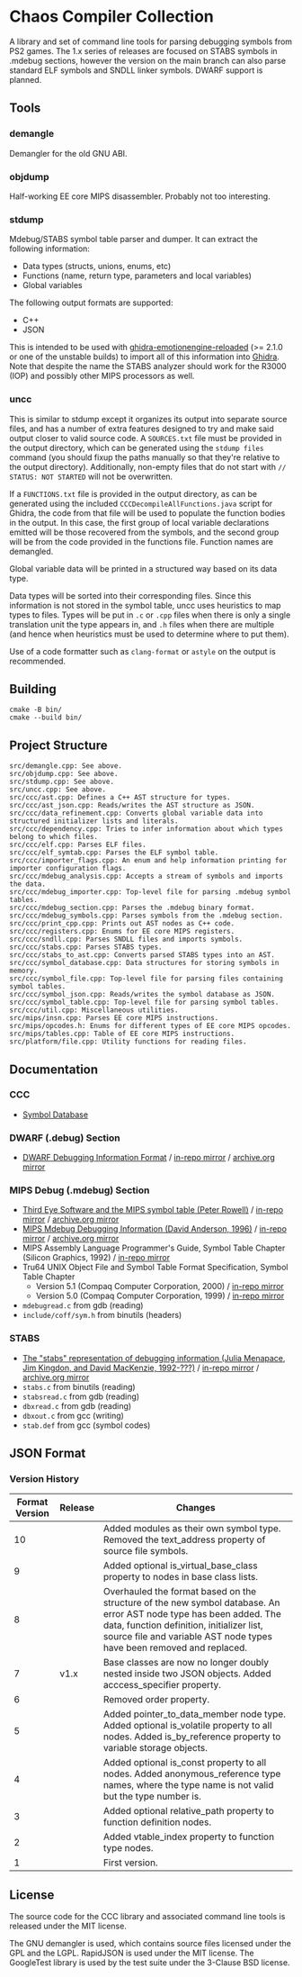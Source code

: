 # Chaos Compiler Collection

A library and set of command line tools for parsing debugging symbols from PS2 games. The 1.x series of releases are focused on STABS symbols in .mdebug sections, however the version on the main branch can also parse standard ELF symbols and SNDLL linker symbols. DWARF support is planned.

## Tools

### demangle

Demangler for the old GNU ABI.

### objdump

Half-working EE core MIPS disassembler. Probably not too interesting.

### stdump

Mdebug/STABS symbol table parser and dumper. It can extract the following information:

- Data types (structs, unions, enums, etc)
- Functions (name, return type, parameters and local variables)
- Global variables

The following output formats are supported:

- C++
- JSON

This is intended to be used with [ghidra-emotionengine-reloaded](https://github.com/chaoticgd/ghidra-emotionengine-reloaded) (>= 2.1.0 or one of the unstable builds) to import all of this information into [Ghidra](https://ghidra-sre.org/). Note that despite the name the STABS analyzer should work for the R3000 (IOP) and possibly other MIPS processors as well.

### uncc

This is similar to stdump except it organizes its output into separate source files, and has a number of extra features designed to try and make said output closer to valid source code. A `SOURCES.txt` file must be provided in the output directory, which can be generated using the `stdump files` command (you should fixup the paths manually so that they're relative to the output directory). Additionally, non-empty files that do not start with `// STATUS: NOT STARTED` will not be overwritten.

If a `FUNCTIONS.txt` file is provided in the output directory, as can be generated using the included `CCCDecompileAllFunctions.java` script for Ghidra, the code from that file will be used to populate the function bodies in the output. In this case, the first group of local variable declarations emitted will be those recovered from the symbols, and the second group will be from the code provided in the functions file. Function names are demangled.

Global variable data will be printed in a structured way based on its data type.

Data types will be sorted into their corresponding files. Since this information is not stored in the symbol table, uncc uses heuristics to map types to files. Types will be put in `.c` or `.cpp` files when there is only a single translation unit the type appears in, and `.h` files when there are multiple (and hence when heuristics must be used to determine where to put them).

Use of a code formatter such as `clang-format` or `astyle` on the output is recommended.

## Building

	cmake -B bin/
	cmake --build bin/

## Project Structure

	src/demangle.cpp: See above.
	src/objdump.cpp: See above.
	src/stdump.cpp: See above.
	src/uncc.cpp: See above.
	src/ccc/ast.cpp: Defines a C++ AST structure for types.
	src/ccc/ast_json.cpp: Reads/writes the AST structure as JSON.
	src/ccc/data_refinement.cpp: Converts global variable data into structured initializer lists and literals.
	src/ccc/dependency.cpp: Tries to infer information about which types belong to which files.
	src/ccc/elf.cpp: Parses ELF files.
	src/ccc/elf_symtab.cpp: Parses the ELF symbol table.
	src/ccc/importer_flags.cpp: An enum and help information printing for importer configuration flags.
	src/ccc/mdebug_analysis.cpp: Accepts a stream of symbols and imports the data.
	src/ccc/mdebug_importer.cpp: Top-level file for parsing .mdebug symbol tables.
	src/ccc/mdebug_section.cpp: Parses the .mdebug binary format.
	src/ccc/mdebug_symbols.cpp: Parses symbols from the .mdebug section.
	src/ccc/print_cpp.cpp: Prints out AST nodes as C++ code.
	src/ccc/registers.cpp: Enums for EE core MIPS registers.
	src/ccc/sndll.cpp: Parses SNDLL files and imports symbols.
	src/ccc/stabs.cpp: Parses STABS types.
	src/ccc/stabs_to_ast.cpp: Converts parsed STABS types into an AST.
	src/ccc/symbol_database.cpp: Data structures for storing symbols in memory.
	src/ccc/symbol_file.cpp: Top-level file for parsing files containing symbol tables.
	src/ccc/symbol_json.cpp: Reads/writes the symbol database as JSON.
	src/ccc/symbol_table.cpp: Top-level file for parsing symbol tables.
	src/ccc/util.cpp: Miscellaneous utilities.
	src/mips/insn.cpp: Parses EE core MIPS instructions.
	src/mips/opcodes.h: Enums for different types of EE core MIPS opcodes.
	src/mips/tables.cpp: Table of EE core MIPS instructions.
	src/platform/file.cpp: Utility functions for reading files.
	
## Documentation

### CCC

- [Symbol Database](docs/symbol_database.md)

### DWARF (.debug) Section

- [DWARF Debugging Information Format](https://dwarfstd.org/doc/dwarf_1_1_0.pdf) / [in-repo mirror](docs/dwarf_1_1_0.pdf) / [archive.org mirror](https://web.archive.org/web/20230702091554/https://dwarfstd.org/doc/dwarf_1_1_0.pdf)

### MIPS Debug (.mdebug) Section

- [Third Eye Software and the MIPS symbol table (Peter Rowell)](http://datahedron.com/mips.html) / [in-repo mirror](docs/ThirdEyeSoftwareAndTheMIPSSymbolTable.html) / [archive.org mirror](https://web.archive.org/web/20230605005654/http://datahedron.com/mips.html)
- [MIPS Mdebug Debugging Information (David Anderson, 1996)](https://www.prevanders.net/Mdebug.ps) / [in-repo mirror](docs/Mdebug.ps) / [archive.org mirror](https://web.archive.org/web/20170305060746/https://www.prevanders.net/Mdebug.ps)
- MIPS Assembly Language Programmer's Guide, Symbol Table Chapter (Silicon Graphics, 1992) / [in-repo mirror](docs/MIPSProgrammingGuide.pdf)
- Tru64 UNIX Object File and Symbol Table Format Specification, Symbol Table Chapter
	- Version 5.1 (Compaq Computer Corporation, 2000) / [in-repo mirror](docs/tru64coff.pdf)
	- Version 5.0 (Compaq Computer Corporation, 1999) / [in-repo mirror](docs/OBJSPEC.PDF)
- `mdebugread.c` from gdb (reading)
- `include/coff/sym.h` from binutils (headers)

### STABS

- [The "stabs" representation of debugging information (Julia Menapace, Jim Kingdon, and David MacKenzie, 1992-???)](https://sourceware.org/gdb/onlinedocs/stabs.html) / [in-repo mirror](docs/STABS.html) / [archive.org mirror](https://web.archive.org/web/20230328114854/https://sourceware.org/gdb/onlinedocs/stabs.html/)
- `stabs.c` from binutils (reading)
- `stabsread.c` from gdb (reading)
- `dbxread.c` from gdb (reading)
- `dbxout.c` from gcc (writing)
- `stab.def` from gcc (symbol codes)

## JSON Format

### Version History

| Format Version | Release | Changes |
| - | - | - |
| 10 | | Added modules as their own symbol type. Removed the text_address property of source file symbols. |
| 9 | | Added optional is_virtual_base_class property to nodes in base class lists. |
| 8 | | Overhauled the format based on the structure of the new symbol database. An error AST node type has been added. The data, function definition, initializer list, source file and variable AST node types have been removed and replaced. |
| 7 | v1.x | Base classes are now no longer doubly nested inside two JSON objects. Added acccess_specifier property. |
| 6 | | Removed order property. |
| 5 | | Added pointer_to_data_member node type. Added optional is_volatile property to all nodes. Added is_by_reference property to variable storage objects. |
| 4 | | Added optional is_const property to all nodes. Added anonymous_reference type names, where the type name is not valid but the type number is. |
| 3 | | Added optional relative_path property to function definition nodes. |
| 2 | | Added vtable_index property to function type nodes. |
| 1 | | First version. |

## License

The source code for the CCC library and associated command line tools is released under the MIT license.

The GNU demangler is used, which contains source files licensed under the GPL and the LGPL. RapidJSON is used under the MIT license. The GoogleTest library is used by the test suite under the 3-Clause BSD license.
